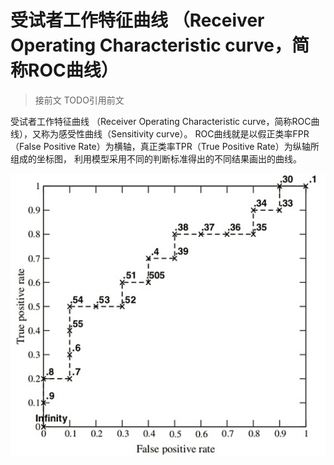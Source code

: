 # 受试者工作特征曲线 （Receiver Operating Characteristic curve，简称ROC曲线）

> 接前文 TODO引用前文

受试者工作特征曲线 （Receiver Operating Characteristic curve，简称ROC曲线），又称为感受性曲线（Sensitivity curve）。
ROC曲线就是以假正类率FPR（False Positive Rate）为横轴，真正类率TPR（True Positive Rate）为纵轴所组成的坐标图，
利用模型采用不同的判断标准得出的不同结果画出的曲线。

![](.\roc_example.png)